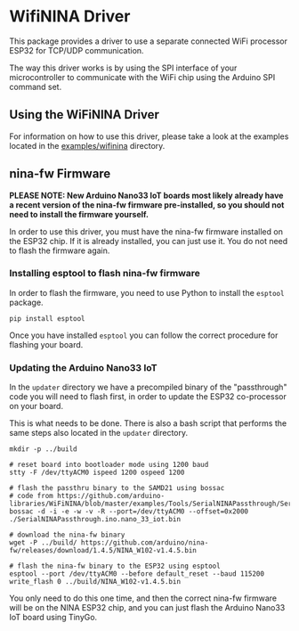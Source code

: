 # WifiNINA Driver

This package provides a driver to use a separate connected WiFi processor ESP32 for TCP/UDP communication.

The way this driver works is by using the SPI interface of your microcontroller to communicate with the WiFi chip using the Arduino SPI command set.

## Using the WiFiNINA Driver

For information on how to use this driver, please take a look at the examples located in the [examples/wifinina](../examples/wifinina) directory.

## nina-fw Firmware

**PLEASE NOTE: New Arduino Nano33 IoT boards most likely already have a recent version of the nina-fw firmware pre-installed, so you should not need to install the firmware yourself.**

In order to use this driver, you must have the nina-fw firmware installed on the ESP32 chip. If it is already installed, you can just use it. You do not need to flash the firmware again.

### Installing esptool to flash nina-fw firmware

In order to flash the firmware, you need to use Python to install the `esptool` package.

```shell
pip install esptool
```

Once you have installed `esptool` you can follow the correct procedure for flashing your board.

### Updating the Arduino Nano33 IoT

In the `updater` directory we have a precompiled binary of the "passthrough" code you will need to flash first, in order to update the ESP32 co-processor on your board.

This is what needs to be done. There is also a bash script that performs the same steps also located in the `updater` directory.

```shell
mkdir -p ../build

# reset board into bootloader mode using 1200 baud
stty -F /dev/ttyACM0 ispeed 1200 ospeed 1200

# flash the passthru binary to the SAMD21 using bossac
# code from https://github.com/arduino-libraries/WiFiNINA/blob/master/examples/Tools/SerialNINAPassthrough/SerialNINAPassthrough.ino
bossac -d -i -e -w -v -R --port=/dev/ttyACM0 --offset=0x2000 ./SerialNINAPassthrough.ino.nano_33_iot.bin

# download the nina-fw binary
wget -P ../build/ https://github.com/arduino/nina-fw/releases/download/1.4.5/NINA_W102-v1.4.5.bin 

# flash the nina-fw binary to the ESP32 using esptool
esptool --port /dev/ttyACM0 --before default_reset --baud 115200 write_flash 0 ../build/NINA_W102-v1.4.5.bin
```

You only need to do this one time, and then the correct nina-fw firmware will be on the NINA ESP32 chip, and you can just flash the Arduino Nano33 IoT board using TinyGo.
